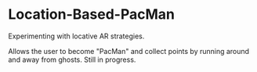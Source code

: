# Location-Based-PacMan

Experimenting with locative AR strategies.

Allows the user to become "PacMan" and collect points by running around and away from ghosts.
Still in progress.
